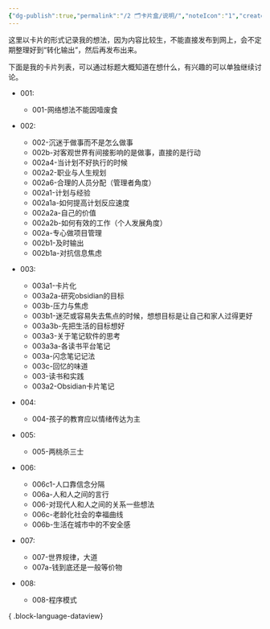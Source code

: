 ```yaml
---
{"dg-publish":true,"permalink":"/2 🗂️卡片盒/说明/","noteIcon":"1","created":"2024-10-06T09:38","updated":"2024-10-06T10:10"}
---
```


这里以卡片的形式记录我的想法，因为内容比较生，不能直接发布到网上，会不定期整理好到“转化输出”，然后再发布出来。

下面是我的卡片列表，可以通过标题大概知道在想什么，有兴趣的可以单独继续讨论。
- 001: 
    - 001-网络想法不能因噎废食

- 002: 
    - 002-沉迷于做事而不是怎么做事
    - 002b-对客观世界有间接影响的是做事，直接的是行动
    - 002a4-当计划不好执行的时候
    - 002a2-职业与人生规划
    - 002a6-合理的人员分配（管理者角度）
    - 002a1-计划与经验
    - 002a1a-如何提高计划反应速度
    - 002a2a-自己的价值
    - 002a2b-如何有效的工作（个人发展角度）
    - 002a-专心做项目管理
    - 002b1-及时输出
    - 002b1a-对抗信息焦虑

- 003: 
    - 003a1-卡片化
    - 003a2a-研究obsidian的目标
    - 003b-压力与焦虑
    - 003b1-迷茫或容易失去焦点的时候，想想目标是让自己和家人过得更好
    - 003a3b-先把生活的目标想好
    - 003a3-关于笔记软件的思考
    - 003a3a-各读书平台笔记
    - 003a-闪念笔记记法
    - 003c-回忆的味道
    - 003-读书和实践
    - 003a2-Obsidian卡片笔记

- 004: 
    - 004-孩子的教育应以情绪传达为主

- 005: 
    - 005-两桃杀三士

- 006: 
    - 006c1-人口靠信念分隔
    - 006a-人和人之间的言行
    - 006-对现代人和人之间的关系一些想法
    - 006c-老龄化社会的幸福曲线
    - 006b-生活在城市中的不安全感

- 007: 
    - 007-世界规律，大道
    - 007a-钱到底还是一般等价物

- 008: 
    - 008-程序模式


{ .block-language-dataview}
